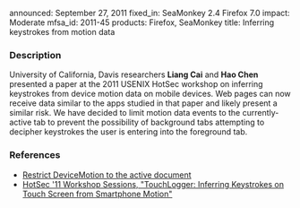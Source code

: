 announced: September 27, 2011
fixed_in: SeaMonkey 2.4
          Firefox 7.0
impact: Moderate
mfsa_id: 2011-45
products: Firefox, SeaMonkey
title: Inferring keystrokes from motion data

<h3>Description</h3>

<p>University of California, Davis researchers <strong>Liang Cai</strong>
and <strong>Hao Chen</strong> presented a paper at the 2011 USENIX HotSec
workshop on inferring keystrokes from device motion data on mobile devices.
Web pages can now receive data similar to the apps studied in that paper
and likely present a similar risk. We have decided to limit motion data
events to the currently-active tab to prevent the possibility of background
tabs attempting to decipher keystrokes the user is entering into the
foreground tab.
</p>


<h3>References</h3>

<ul>
  <li><a href="https://bugzilla.mozilla.org/show_bug.cgi?id=682562">Restrict DeviceMotion to the active document</a></li>
  <li><a class="ex-ref" href="http://www.usenix.org/events/hotsec11/tech/tech.html#Cai">
      HotSec '11 Workshop Sessions, "TouchLogger: Inferring Keystrokes on Touch Screen from Smartphone Motion"</a></li>
</ul>




